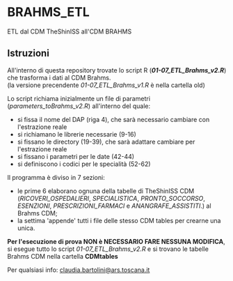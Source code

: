 # BRAHMS_ETL
ETL dal CDM TheShinISS all'CDM BRAHMS 

## Istruzioni

All'interno di questa repository trovate lo script R (**_01-07_ETL_Brahms_v2.R_**) che trasforma i dati al CDM Brahms.
<br>(la versione precendente _01-07_ETL_Brahms_v1.R_ è nella cartella old)

Lo script richiama inizialmente un file di parametri (_parameters_toBrahms_v2.R_) all'interno del quale:
 - si fissa il nome del DAP (riga 4), che sarà necessario cambiare con l'estrazione reale 
 - si richiamano le librerie necessarie (9-16)
 - si fissano le directory (19-39), che sarà adattare cambiare per l'estrazione reale
 - si fissano i parametri per le date (42-44)
 - si definiscono i codici per le specialità (52-62)



Il programma è diviso in 7 sezioni: 
 - le prime 6 elaborano ognuna della tabelle di TheShinISS CDM (_RICOVERI_OSPEDALIERI_, _SPECIALISTICA_, _PRONTO_SOCCORSO_, _ESENZIONI_, _PRESCRIZIONI_FARMACI_ e _ANANGRAFE_ASSISTITI_.) al Brahms CDM;
 - la settima 'appende' tutti i file delle stesso CDM tables per crearne una unica.




**Per l'esecuzione di prova NON è NECESSARIO FARE NESSUNA MODIFICA**, si esegue tutto lo script _01-07_ETL_Brahms_v2.R_ e si trovano le tabelle Brahms CDM nella cartella **CDMtables**



Per qualsiasi info: claudia.bartolini@ars.toscana.it



